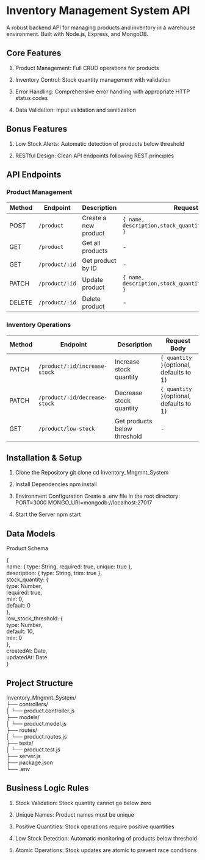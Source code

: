# Inventory Management System API
A robust backend API for managing products and inventory in a warehouse environment. Built with Node.js, Express, and MongoDB.


## Core Features
1. Product Management: Full CRUD operations for products

2. Inventory Control: Stock quantity management with validation

3. Error Handling: Comprehensive error handling with appropriate HTTP status codes

4. Data Validation: Input validation and sanitization

## Bonus Features
1. Low Stock Alerts: Automatic detection of products below threshold

2. RESTful Design: Clean API endpoints following REST principles


## API Endpoints

### Product Management

| Method | Endpoint       | Description          | Request Body |
|--------|----------------|----------------------|--------------|
| POST   | `/product`     | Create a new product | `{ name, description,stock_quantity,low_stock_threshold }` |
| GET    | `/product`     | Get all products     | - |
| GET    | `/product/:id` | Get product by ID    | - |
| PATCH  | `/product/:id` | Update product       | `{ name, description,stock_quantity,low_stock_threshold }` |
| DELETE | `/product/:id` | Delete product       | - |


### Inventory Operations

| Method | Endpoint                       | Description                 | Request Body |
|--------|--------------------------------|-----------------------------|--------------|
| PATCH  | `/product/:id/increase-stock`  | Increase stock quantity     | `{ quantity }`(optional, defaults to 1) |
| PATCH  | `/product/:id/decrease-stock`  | Decrease stock quantity     | `{ quantity }`(optional, defaults to 1) |
| GET    | `/product/low-stock`           | Get products below threshold | - |


## Installation & Setup

1. Clone the Repository
  git clone <repository-url>
  cd Inventory_Mngmnt_System

2. Install Dependencies
   npm install

3. Environment Configuration
  Create a .env file in the root directory:
  PORT=3000
  MONGO_URI=mongodb://localhost:27017

4. Start the Server
   npm start


## Data Models
Product Schema

{<br>
  name: { type: String, required: true, unique: true },<br>
  description: { type: String, trim: true },<br>
  stock_quantity: { <br>
    type: Number, <br>
    required: true, <br>
    min: 0,<br>
    default: 0<br>
  },<br>
  low_stock_threshold: {<br>
    type: Number,<br>
    default: 10,<br>
    min: 0<br>
  },<br>
  createdAt: Date,<br>
  updatedAt: Date<br>
}<br>


## Project Structure

Inventory_Mngmnt_System/<br>
├── controllers/<br>
│   └── product.controller.js<br>
├── models/<br>
│   └── product.model.js<br>
├── routes/<br>
│   └── product.routes.js<br>
├── tests/<br>
│   └── product.test.js<br>
├── server.js<br>
├── package.json<br>
└── .env<br>


##  Business Logic Rules

1. Stock Validation: Stock quantity cannot go below zero

2. Unique Names: Product names must be unique

3. Positive Quantities: Stock operations require positive quantities

4. Low Stock Detection: Automatic monitoring of products below threshold

5. Atomic Operations: Stock updates are atomic to prevent race conditions